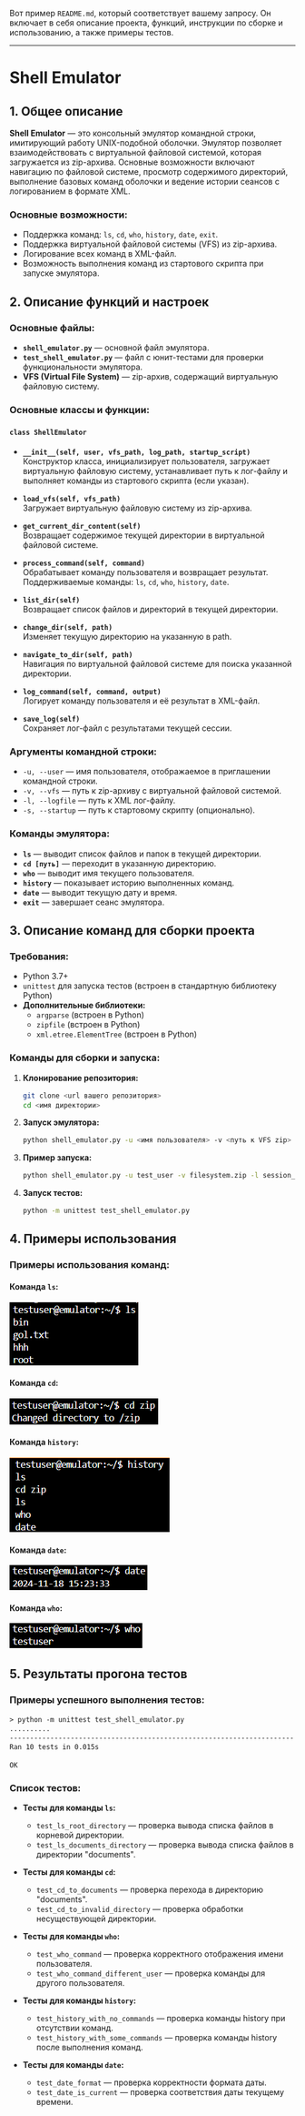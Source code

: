 Вот пример `README.md`, который соответствует вашему запросу. Он включает в себя описание проекта, функций, инструкции по сборке и использованию, а также примеры тестов.

---

# Shell Emulator

## 1. Общее описание

**Shell Emulator** — это консольный эмулятор командной строки, имитирующий работу UNIX-подобной оболочки. Эмулятор позволяет взаимодействовать с виртуальной файловой системой, которая загружается из zip-архива. Основные возможности включают навигацию по файловой системе, просмотр содержимого директорий, выполнение базовых команд оболочки и ведение истории сеансов с логированием в формате XML.

### Основные возможности:
- Поддержка команд: `ls`, `cd`, `who`, `history`, `date`, `exit`.
- Поддержка виртуальной файловой системы (VFS) из zip-архива.
- Логирование всех команд в XML-файл.
- Возможность выполнения команд из стартового скрипта при запуске эмулятора.

## 2. Описание функций и настроек

### Основные файлы:
- **`shell_emulator.py`** — основной файл эмулятора.
- **`test_shell_emulator.py`** — файл с юнит-тестами для проверки функциональности эмулятора.
- **VFS (Virtual File System)** — zip-архив, содержащий виртуальную файловую систему.

### Основные классы и функции:

#### `class ShellEmulator`
- **`__init__(self, user, vfs_path, log_path, startup_script)`**  
  Конструктор класса, инициализирует пользователя, загружает виртуальную файловую систему, устанавливает путь к лог-файлу и выполняет команды из стартового скрипта (если указан).

- **`load_vfs(self, vfs_path)`**  
  Загружает виртуальную файловую систему из zip-архива.

- **`get_current_dir_content(self)`**  
  Возвращает содержимое текущей директории в виртуальной файловой системе.

- **`process_command(self, command)`**  
  Обрабатывает команду пользователя и возвращает результат. Поддерживаемые команды: `ls`, `cd`, `who`, `history`, `date`.

- **`list_dir(self)`**  
  Возвращает список файлов и директорий в текущей директории.

- **`change_dir(self, path)`**  
  Изменяет текущую директорию на указанную в path.

- **`navigate_to_dir(self, path)`**  
  Навигация по виртуальной файловой системе для поиска указанной директории.

- **`log_command(self, command, output)`**  
  Логирует команду пользователя и её результат в XML-файл.

- **`save_log(self)`**  
  Сохраняет лог-файл с результатами текущей сессии.

### Аргументы командной строки:
- `-u, --user` — имя пользователя, отображаемое в приглашении командной строки.
- `-v, --vfs` — путь к zip-архиву с виртуальной файловой системой.
- `-l, --logfile` — путь к XML лог-файлу.
- `-s, --startup` — путь к стартовому скрипту (опционально).

### Команды эмулятора:
- **`ls`** — выводит список файлов и папок в текущей директории.
- **`cd [путь]`** — переходит в указанную директорию.
- **`who`** — выводит имя текущего пользователя.
- **`history`** — показывает историю выполненных команд.
- **`date`** — выводит текущую дату и время.
- **`exit`** — завершает сеанс эмулятора.

## 3. Описание команд для сборки проекта

### Требования:
- Python 3.7+
- `unittest` для запуска тестов (встроен в стандартную библиотеку Python)
- **Дополнительные библиотеки:** 
  - `argparse` (встроен в Python)
  - `zipfile` (встроен в Python)
  - `xml.etree.ElementTree` (встроен в Python)

### Команды для сборки и запуска:
1. **Клонирование репозитория:**
   ```bash
   git clone <url вашего репозитория>
   cd <имя директории>
   ```

2. **Запуск эмулятора:**
   ```bash
   python shell_emulator.py -u <имя пользователя> -v <путь к VFS zip> -l <путь к лог-файлу> [-s <путь к стартовому скрипту>]
   ```

3. **Пример запуска:**
   ```bash
   python shell_emulator.py -u test_user -v filesystem.zip -l session_log.xml -s startup_script.txt
   ```

4. **Запуск тестов:**
   ```bash
   python -m unittest test_shell_emulator.py
   ```

## 4. Примеры использования

### Примеры использования команд:

#### Команда `ls`:
![ls_example](https://github.com/PriZraK528/konf1/blob/main/ls.png)

#### Команда `cd`:
![cd_example](https://github.com/PriZraK528/konf1/blob/main/cd.png)

#### Команда `history`:
![history_example](https://github.com/PriZraK528/konf1/blob/main/history.png)

#### Команда `date`:
![date_example](https://github.com/PriZraK528/konf1/blob/main/date.png)

#### Команда `who`:
![who_example](https://github.com/PriZraK528/konf1/blob/main/who.png)


## 5. Результаты прогона тестов

### Примеры успешного выполнения тестов:

```
> python -m unittest test_shell_emulator.py
..........
----------------------------------------------------------------------
Ran 10 tests in 0.015s

OK
```

### Список тестов:
- **Тесты для команды `ls`:**
  - `test_ls_root_directory` — проверка вывода списка файлов в корневой директории.
  - `test_ls_documents_directory` — проверка вывода списка файлов в директории "documents".

- **Тесты для команды `cd`:**
  - `test_cd_to_documents` — проверка перехода в директорию "documents".
  - `test_cd_to_invalid_directory` — проверка обработки несуществующей директории.

- **Тесты для команды `who`:**
  - `test_who_command` — проверка корректного отображения имени пользователя.
  - `test_who_command_different_user` — проверка команды для другого пользователя.

- **Тесты для команды `history`:**
  - `test_history_with_no_commands` — проверка команды history при отсутствии команд.
  - `test_history_with_some_commands` — проверка команды history после выполнения команд.

- **Тесты для команды `date`:**
  - `test_date_format` — проверка корректности формата даты.
  - `test_date_is_current` — проверка соответствия даты текущему времени.


